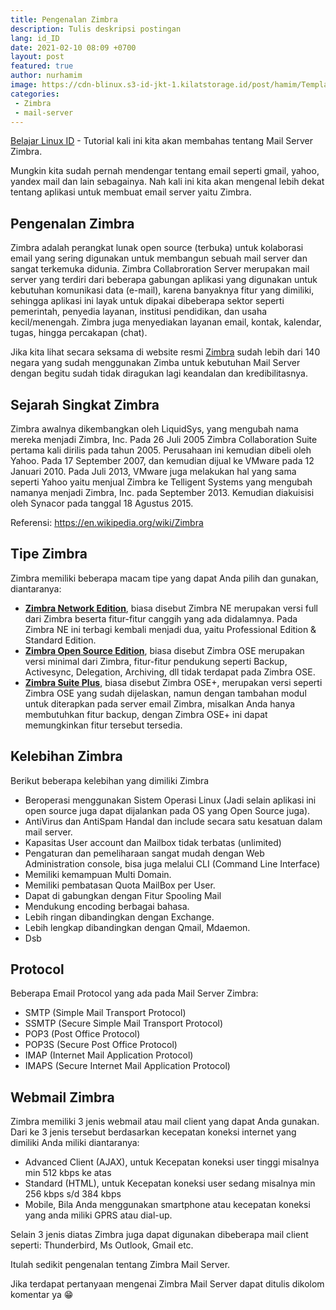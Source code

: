 ```yaml
---
title: Pengenalan Zimbra
description: Tulis deskripsi postingan
lang: id_ID
date: 2021-02-10 08:09 +0700
layout: post
featured: true
author: nurhamim
image: https://cdn-blinux.s3-id-jkt-1.kilatstorage.id/post/hamim/Template-Zimbra.png
categories:
 - Zimbra
 - mail-server
---
```


[Belajar Linux ID](https://belajarlinux.id) - Tutorial kali ini kita akan membahas tentang Mail Server Zimbra. 

Mungkin kita sudah pernah mendengar tentang email seperti gmail, yahoo, yandex mail dan lain sebagainya. Nah kali ini kita akan mengenal lebih dekat tentang aplikasi untuk membuat email server yaitu Zimbra. 

## Pengenalan Zimbra

Zimbra adalah perangkat lunak open source (terbuka) untuk kolaborasi email yang sering digunakan untuk membangun sebuah mail server dan sangat terkemuka didunia. Zimbra  Collabroration  Server  merupakan  mail  server yang   terdiri   dari   beberapa   gabungan   aplikasi   yang digunakan  untuk  kebutuhan  komunikasi  data  (e-mail), karena banyaknya fitur  yang dimiliki, sehingga aplikasi ini layak untuk dipakai dibeberapa sektor seperti pemerintah, penyedia layanan, institusi pendidikan, dan usaha  kecil/menengah. Zimbra juga menyediakan layanan email, kontak,  kalendar, tugas, hingga percakapan (chat).

Jika kita lihat secara seksama di website resmi [Zimbra](zimbra.com) sudah lebih dari 140 negara yang sudah menggunakan Zimba untuk kebutuhan Mail Server dengan begitu sudah tidak diragukan lagi keandalan dan kredibilitasnya. 

## Sejarah Singkat Zimbra

Zimbra awalnya dikembangkan oleh LiquidSys, yang mengubah nama mereka menjadi Zimbra, Inc. Pada 26 Juli 2005 Zimbra Collaboration Suite pertama kali dirilis pada tahun 2005. Perusahaan ini kemudian dibeli oleh Yahoo. Pada 17 September 2007, dan kemudian dijual ke VMware pada 12 Januari 2010. Pada Juli 2013, VMware juga melakukan hal yang sama seperti Yahoo yaitu menjual Zimbra ke Telligent Systems yang mengubah namanya menjadi Zimbra, Inc. pada September 2013. Kemudian diakuisisi oleh Synacor pada tanggal 18 Agustus 2015.

Referensi: https://en.wikipedia.org/wiki/Zimbra

## Tipe Zimbra

Zimbra memiliki beberapa macam tipe yang dapat Anda pilih dan gunakan, diantaranya: 

- **[Zimbra Network Edition](https://www.zimbra.com/email-server-software/product-edition-comparison/)**, biasa disebut Zimbra NE merupakan versi full dari Zimbra beserta fitur-fitur canggih yang ada  didalamnya. Pada Zimbra NE ini terbagi kembali menjadi dua, yaitu  Professional Edition & Standard Edition.
- **[Zimbra Open Source Edition](https://www.zimbra.com/open-source-email-overview/)**, biasa disebut Zimbra OSE merupakan versi minimal dari Zimbra, fitur-fitur  pendukung seperti Backup, Activesync, Delegation, Archiving, dll tidak  terdapat pada Zimbra OSE. 
- **[Zimbra Suite Plus](https://www.zimbra.com/zimbra-suite-plus/)**, biasa disebut Zimbra OSE+, merupakan versi seperti Zimbra OSE yang sudah  dijelaskan, namun dengan tambahan modul untuk diterapkan pada server email Zimbra, misalkan Anda hanya membutuhkan  fitur backup, dengan Zimbra OSE+ ini dapat memungkinkan fitur tersebut  tersedia.

## Kelebihan Zimbra

Berikut beberapa kelebihan yang dimiliki Zimbra

- Beroperasi menggunakan Sistem Operasi Linux (Jadi selain aplikasi ini open source juga dapat dijalankan pada OS yang Open Source juga).
- AntiVirus dan AntiSpam Handal dan include secara satu kesatuan dalam mail server.
- Kapasitas User account dan Mailbox tidak terbatas (unlimited)
- Pengaturan dan pemeliharaan sangat mudah dengan Web Administration console, bisa juga melalui CLI (Command Line Interface)
- Memiliki kemampuan Multi Domain.
- Memiliki pembatasan Quota MailBox per User.
- Dapat di gabungkan dengan Fitur Spooling Mail
- Mendukung encoding berbagai bahasa.
- Lebih ringan dibandingkan dengan Exchange.
- Lebih lengkap dibandingkan dengan Qmail, Mdaemon. 
- Dsb

## Protocol

Beberapa Email Protocol yang ada pada Mail Server Zimbra:

- SMTP (Simple Mail Transport Protocol)
- SSMTP (Secure Simple Mail Transport Protocol)
- POP3 (Post Office Protocol)
- POP3S (Secure Post Office Protocol)
- IMAP (Internet Mail Application Protocol)
- IMAPS (Secure Internet Mail Application Protocol)

## Webmail Zimbra

Zimbra memiliki 3 jenis webmail atau mail client yang dapat Anda gunakan. Dari ke 3 jenis tersebut berdasarkan kecepatan koneksi internet yang dimiliki Anda miliki diantaranya: 

- Advanced Client (AJAX), untuk Kecepatan koneksi user tinggi misalnya min 512 kbps ke atas
- Standard (HTML), untuk Kecepatan koneksi user sedang misalnya min 256 kbps s/d 384 kbps
- Mobile, Bila Anda menggunakan smartphone atau kecepatan koneksi yang anda miliki GPRS atau dial-up. 

Selain 3 jenis diatas Zimbra juga dapat digunakan dibeberapa mail client seperti: Thunderbird, Ms Outlook, Gmail etc. 

Itulah sedikit pengenalan tentang Zimbra Mail Server. 

Jika terdapat pertanyaan mengenai Zimbra Mail Server dapat ditulis dikolom komentar ya 😁